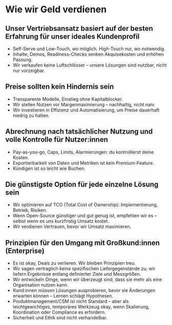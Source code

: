 # Wie wir Geld verdienen

## Unser Vertriebsansatz basiert auf der besten Erfahrung für unser ideales Kundenprofil

- Self-Serve und Low-Touch, wo möglich. High-Touch nur, wo notwendig.
- Inhalte, Demos, Readiness-Checks senken Akquisekosten und erhöhen Passung.
- Wir verkaufen keine Luftschlösser – unsere Lösungen sind nutzbar, nicht nur vorzeigbar.

## Preise sollten kein Hindernis sein

- Transparente Modelle, Einstieg ohne Kapitalblocker.
- Wir stellen Nutzen vor Margenmaximierung – nachhaltig, nicht naiv.
- Wir investieren in Effizienz und Automatisierung, um Preise dauerhaft niedrig zu halten.

## Abrechnung nach tatsächlicher Nutzung und volle Kontrolle für Nutzer:innen

- Pay-as-you-go, Caps, Limits, Alarmierungen: du kontrollierst deine Kosten.
- Exportierbarkeit von Daten und Metriken ist kein Premium-Feature.
- Kündigen ist so leicht wie Buchen.

## Die günstigste Option für jede einzelne Lösung sein

- Wir optimieren auf TCO (Total Cost of Ownership): Implementierung, Betrieb, Risiken.
- Wenn Open-Source günstiger und gut genug ist, empfehlen wir es – selbst wenn es uns kurzfristig Umsatz kostet.
- Wir verdienen Vertrauen, bevor wir Umsatz maximieren.

## Prinzipien für den Umgang mit Großkund:innen (Enterprise)

- Es ist okay, Deals zu verlieren. Wir bleiben Prinzipien treu.
- Wir sagen vertraglich keine spezifischen Liefergegenstände zu; wir liefern Ergebnisse entlang definierter Ziele und Messgrößen.
- Wir entwickeln Dinge, wenn wir überzeugt sind, dass sie mehr als eine Organisation nutzen kann.
- Kund:innen müssen Lösungen ausprobieren, bevor sie Änderungen erwarten können – Lernen schlägt Hypothesen.
- Produktmanagement/CSM ist nicht Standard – aber als leichtgewichtiges, temporäres Werkzeug okay, wenn Skalierung, Koordination oder Compliance es erfordern.
- Sicherheit und Ethik sind nicht verhandelbar.
